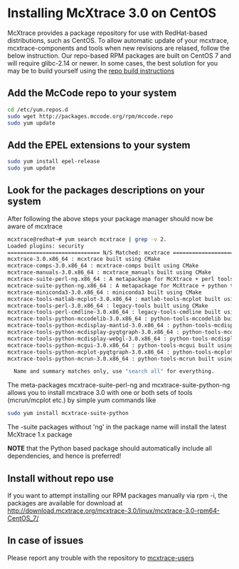 # Installing McXtrace 3.0 on CentOS 

McXtrace provides a package repository for use with RedHat-based
distributions, such as CentOS. To allow automatic update of your
mcxtrace, mcxtrace-components and tools when new revisions are relased,
follow the below instruction. Our repo-based RPM packages are built on
CentOS 7 and will require glibc-2.14 or newer. In some cases, the best solution for you may be to build yourself using the [repo build instructions](https://github.com/McStasMcXtrace/McCode/wiki/Building-McStas-McXtrace)


## Add the McCode repo to your system
```bash
cd /etc/yum.repos.d
sudo wget http://packages.mccode.org/rpm/mccode.repo
sudo yum update
```


## Add the EPEL extensions to your system
```bash
sudo yum install epel-release
sudo yum update
```

## Look for the packages descriptions on your system
After following the above steps your package manager should now be aware of mcxtrace

```bash
mcxtrace@redhat~# yum search mcxtrace | grep -v 2.
Loaded plugins: security
============================= N/S Matched: mcxtrace ==============================
mcxtrace-3.0.x86_64 : mcxtrace built using CMake
mcxtrace-comps-3.0.x86_64 : mcxtrace-comps built using CMake
mcxtrace-manuals-3.0.x86_64 : mcxtrace_manuals built using CMake
mcxtrace-suite-perl-ng.x86_64 : A metapackage for McXtrace + perl tools built using CMake
mcxtrace-suite-python-ng.x86_64 : A metapackage for McXtrace + python tools built using CMake
mcxtrace-miniconda3-3.0.x86_64 : miniconda3 built using CMake
mcxtrace-tools-matlab-mcplot-3.0.x86_64 : matlab-tools-mcplot built using CMake
mcxtrace-tools-perl-3.0.x86_64 : legacy-tools built using CMake
mcxtrace-tools-perl-cmdline-3.0.x86_64 : legacy-tools-cmdline built using CMake
mcxtrace-tools-python-mccodelib-3.0.x86_64 : python-tools-mccodelib built using CMake
mcxtrace-tools-python-mcdisplay-mantid-3.0.x86_64 : python-tools-mcdisplay-mantid built using CMake
mcxtrace-tools-python-mcdisplay-pyqtgraph-3.0.x86_64 : python-tools-mcdisplay-pyqtgraph built using CMake
mcxtrace-tools-python-mcdisplay-webgl-3.0.x86_64 : python-tools-mcdisplay-webgl
mcxtrace-tools-python-mcgui-3.0.x86_64 : python-tools-mcgui built using CMake
mcxtrace-tools-python-mcplot-pyqtgraph-3.0.x86_64 : python-tools-mcplot-pyqtgraph built using CMake
mcxtrace-tools-python-mcrun-3.0.x86_64 : python-tools-mcrun built using CMake

  Name and summary matches only, use "search all" for everything.
```
The meta-packages mcxtrace-suite-perl-ng and mcxtrace-suite-python-ng allows you to install mcxtrace 3.0 with one or both sets of tools (mcrun/mcplot etc.) by simple yum commands like

```bash
sudo yum install mcxtrace-suite-python
```
The -suite packages without 'ng' in the package name will install the
latest McXtrace 1.x package


**NOTE** that the Python based package should automatically include
all dependencies, and hence is preferred!

## Install without repo use
If you want to attempt installing our RPM packages manually via rpm -i, the packages are available for download at http://download.mcxtrace.org/mcxtrace-3.0/linux/mcxtrace-3.0-rpm64-CentOS_7/


## In case of issues
Please report any trouble with the repository to [mcxtrace-users](mailto:mcxtrace-users@mcxtrace.org)

